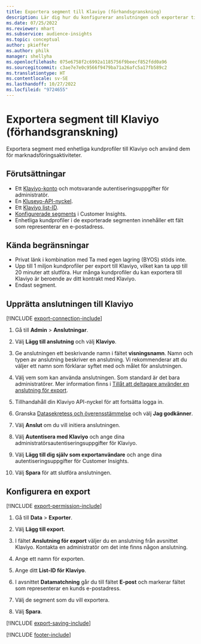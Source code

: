 ```yaml
---
title: Exportera segment till Klaviyo (förhandsgranskning)
description: Lär dig hur du konfigurerar anslutningen och exporterar till Klaviyo.
ms.date: 07/25/2022
ms.reviewer: mhart
ms.subservice: audience-insights
ms.topic: conceptual
author: pkieffer
ms.author: philk
manager: shellyha
ms.openlocfilehash: 075e6758f2c6992a1185756f9beecf852fdd0a96
ms.sourcegitcommit: c3ae7e7e0c9566f9479ba71a26afc5a17fb589c2
ms.translationtype: HT
ms.contentlocale: sv-SE
ms.lasthandoff: 10/27/2022
ms.locfileid: "9724655"
---
```

# <a name="export-segments-to-klaviyo-preview"></a>Exportera segment till Klaviyo (förhandsgranskning)

Exportera segment med enhetliga kundprofiler till Klaviyo och använd dem för marknadsföringsaktiviteter.

## <a name="prerequisites"></a>Förutsättningar

- Ett [Klaviyo-konto](https://www.klaviyo.com/) och motsvarande autentiseringsuppgifter för administratör.
- En [Kluseyo-API-nyckel](https://help.klaviyo.com/hc/articles/115005062267-How-to-Manage-Your-Account-s-API-Keys).
- Ett [Klaviyo list-ID](https://help.klaviyo.com/hc/articles/115005078647-How-to-Find-a-List-ID).
- [Konfigurerade segments](segments.md) i Customer Insights.
- Enhetliga kundprofiler i de exporterade segmenten innehåller ett fält som representerar en e-postadress.

## <a name="known-limitations"></a>Kända begränsningar

- Privat länk i kombination med Ta med egen lagring (BYOS) stöds inte.
- Upp till 1 miljon kundprofiler per export till Klaviyo, vilket kan ta upp till 20 minuter att slutföra. Hur många kundprofiler du kan exportera till Klaviyo är beroende av ditt kontrakt med Klaviyo.
- Endast segment.

## <a name="set-up-connection-to-klaviyo"></a>Upprätta anslutningen till Klaviyo

[!INCLUDE [export-connection-include](includes/export-connection-admn.md)]

1. Gå till **Admin** > **Anslutningar**.

1. Välj **Lägg till anslutning** och välj **Klaviyo**.

1. Ge anslutningen ett beskrivande namn i fältet **visningsnamn**. Namn och typen av anslutning beskriver en anslutning. Vi rekommenderar att du väljer ett namn som förklarar syftet med och målet för anslutningen.

1. Välj vem som kan använda anslutningen. Som standard är det bara administratörer. Mer information finns i [Tillåt att deltagare använder en anslutning för export](connections.md#allow-contributors-to-use-a-connection-for-exports).

1. Tillhandahåll din Klaviyo API-nyckel för att fortsätta logga in.

1. Granska [Datasekretess och överensstämmelse](connections.md#data-privacy-and-compliance) och välj **Jag godkänner**.

1. Välj **Anslut** om du vill initiera anslutningen.

1. Välj **Autentisera med Klaviyo** och ange dina administratörsautentiseringsuppgifter för Klaviyo.

1. Välj **Lägg till dig själv som exportanvändare** och ange dina autentiseringsuppgifter för Customer Insights.

1. Välj **Spara** för att slutföra anslutningen.

## <a name="configure-an-export"></a>Konfigurera en export

[!INCLUDE [export-permission-include](includes/export-permission.md)]

1. Gå till **Data** > **Exporter**.

1. Välj **Lägg till export**.

1. I fältet **Anslutning för export** väljer du en anslutning från avsnittet Klaviyo. Kontakta en administratör om det inte finns någon anslutning.

1. Ange ett namn för exporten.

1. Ange ditt **List-ID för Klaviyo**.

1. I avsnittet **Datamatchning** går du till fältet **E-post** och markerar fältet som representerar en kunds e-postadress.

1. Välj de segment som du vill exportera.

1. Välj **Spara**.

[!INCLUDE [export-saving-include](includes/export-saving.md)]

[!INCLUDE [footer-include](includes/footer-banner.md)]
